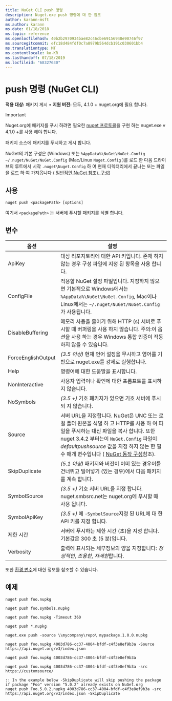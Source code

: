 ```yaml
---
title: NuGet CLI push 명령
description: Nuget.exe push 명령에 대 한 참조
author: karann-msft
ms.author: karann
ms.date: 01/18/2018
ms.topic: reference
ms.openlocfilehash: 40b2b2970934bae82c46cbe69156948e90746f97
ms.sourcegitcommit: efc18d484fdf0c7a8979b564dcb191c030601bb4
ms.translationtype: MT
ms.contentlocale: ko-KR
ms.lasthandoff: 07/18/2019
ms.locfileid: "68327630"
---
```

# <a name="push-command-nuget-cli"></a>push 명령 (NuGet CLI)

**적용 대상:** 패키지 게시 &bullet; **지원 버전:** 모두, 4.1.0 + nuget.org에 필요 합니다.

> [!Important]
> Nuget.org에 패키지를 푸시 하려면 필요한 [nuget 프로토콜](../../api/nuget-protocols.md)을 구현 하는 nuget.exe v 4.1.0 +를 사용 해야 합니다.

패키지 소스에 패키지를 푸시하고 게시 합니다.

NuGet의 기본 구성은 (Windows) 또는 `%AppData%\NuGet\NuGet.Config` `~/.nuget/NuGet/NuGet.Config` (Mac/Linux `Nuget.Config` )를 로드 한 다음 드라이브의 루트에서 시작 `.nuget\Nuget.Config` 하 여 현재 디렉터리에서 끝나는 또는 파일을 로드 하 여 가져옵니다 ( [일반적인 NuGet 참조). 구성](../../consume-packages/configuring-nuget-behavior.md))

## <a name="usage"></a>사용

```cli
nuget push <packagePath> [options]
```

여기서 `<packagePath>` 는 서버에 푸시할 패키지를 식별 합니다.

## <a name="options"></a>변수

| 옵션 | 설명 |
| --- | --- |
| ApiKey | 대상 리포지토리에 대한 API 키입니다. 존재 하지 않는 경우 구성 파일에 지정 된 항목을 사용 합니다. |
| ConfigFile | 적용할 NuGet 설정 파일입니다. 지정하지 않으면 기본적으로 Windows에서는 `%AppData%\NuGet\NuGet.Config`, Mac이나 Linux에서는 `~/.nuget/NuGet/NuGet.Config`가 사용됩니다.|
| DisableBuffering | 메모리 사용을 줄이기 위해 HTTP (s) 서버로 푸시할 때 버퍼링을 사용 하지 않습니다. 주의:이 옵션을 사용 하는 경우 Windows 통합 인증이 작동 하지 않을 수 있습니다. |
| ForceEnglishOutput | *(3.5 이상)*  현재 언어 설정을 무시하고 영어를 기반으로 nuget.exe를 강제로 실행합니다. |
| Help | 명령어에 대한 도움말을 표시합니다. |
| NonInteractive | 사용자 입력이나 확인에 대한 프롬프트를 표시하지 않습니다. |
| NoSymbols | *(3.5 +)* 기호 패키지가 있으면 기호 서버에 푸시되 지 않습니다. |
| Source | 서버 URL을 지정합니다. NuGet은 UNC 또는 로컬 폴더 원본을 식별 하 고 HTTP를 사용 하 여 파일을 푸시하는 대신 파일을 복사 합니다.  또한 nuget 3.4.2 부터는이 `NuGet.Config` 파일이 *defaultpushsource* 값을 지정 하지 않는 한 필수 매개 변수입니다 ( [NuGet 동작 구성](../../consume-packages/configuring-nuget-behavior.md)참조). |
| SkipDuplicate | *(5.1 이상)* 패키지와 버전이 이미 있는 경우이를 건너뛰고 밀어넣기 (있는 경우)에서 다음 패키지를 계속 합니다. |
| SymbolSource | *(3.5 +)* 기호 서버 URL을 지정 합니다. nuget.smbsrc.net는 nuget.org에 푸시할 때 사용 됩니다. |
| SymbolApiKey | *(3.5 +)* 에 `-SymbolSource`지정 된 URL에 대 한 API 키를 지정 합니다. |
| 제한 시간 | 서버에 푸시하는 제한 시간 (초)을 지정 합니다. 기본값은 300 초 (5 분)입니다. |
| Verbosity | 출력에 표시되는 세부정보의 양을 지정합니다: *정상적인*, *조용한*, *자세한*합니다. |

또한 [환경 변수](cli-ref-environment-variables.md)에 대한 정보를 참조할 수 있습니다.

## <a name="examples"></a>예제

```cli
nuget push foo.nupkg

nuget push foo.symbols.nupkg

nuget push foo.nupkg -Timeout 360

nuget push *.nupkg

nuget.exe push -source \\mycompany\repo\ mypackage.1.0.0.nupkg

nuget push foo.nupkg 4003d786-cc37-4004-bfdf-c4f3e8ef9b3a -Source https://api.nuget.org/v3/index.json

nuget push foo.nupkg 4003d786-cc37-4004-bfdf-c4f3e8ef9b3a

nuget push foo.nupkg 4003d786-cc37-4004-bfdf-c4f3e8ef9b3a -src https://customsource/

:: In the example below -SkipDuplicate will skip pushing the package if package "Foo" version "5.0.2" already exists on NuGet.org
nuget push Foo.5.0.2.nupkg 4003d786-cc37-4004-bfdf-c4f3e8ef9b3a -src https://api.nuget.org/v3/index.json -SkipDuplicate
```
